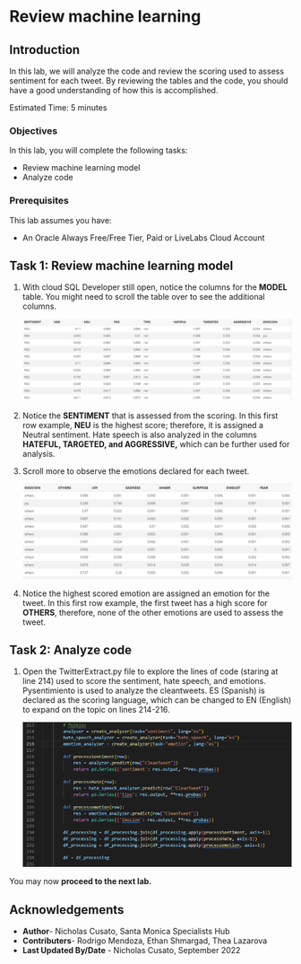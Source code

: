 # Review machine learning 

## Introduction

In this lab, we will analyze the code and review the scoring used to assess sentiment for each tweet. By reviewing the tables and the code, you should have a good understanding of how this is accomplished.

Estimated Time: 5 minutes


### Objectives

In this lab, you will complete the following tasks:

- Review machine learning model
- Analyze code

### Prerequisites

This lab assumes you have:
- An Oracle Always Free/Free Tier, Paid or LiveLabs Cloud Account

## Task 1: Review machine learning model

1. With cloud SQL Developer still open, notice the columns for the **MODEL** table. You might need to scroll the table over to see the additional columns.

    ![Model table for sentiment](images/sentiment.png) 

2. Notice the **SENTIMENT** that is assessed from the scoring. In this first row example, **NEU** is the highest score; therefore, it is assigned a Neutral sentiment. Hate speech is also analyzed in the columns **HATEFUL, TARGETED, and AGGRESSIVE,** which can be further used for analysis.

3. Scroll more to observe the emotions declared for each tweet.

    ![Model table for emotions](images/emotion.png) 

4. Notice the highest scored emotion are assigned an emotion for the tweet. In this first row example, the first tweet has a high score for **OTHERS**, therefore, none of the other emotions are used to assess the tweet.

## Task 2: Analyze code

1. Open the TwitterExtract.py file to explore the lines of code (staring at line 214) used to score the sentiment, hate speech, and emotions. Pysentimiento is used to analyze the cleantweets. ES (Spanish) is declared as the scoring language, which can be changed to EN (English) to expand on the topic on lines 214-216.

    ![Code for Sentiment](images/code.png)

You may now **proceed to the next lab.**

## Acknowledgements

- **Author**- Nicholas Cusato, Santa Monica Specialists Hub
- **Contributers**- Rodrigo Mendoza, Ethan Shmargad, Thea Lazarova
- **Last Updated By/Date** - Nicholas Cusato, September 2022